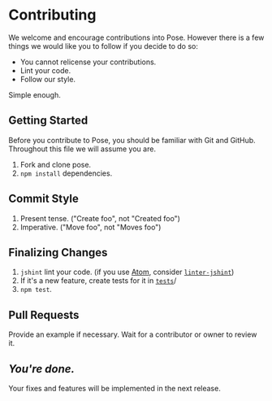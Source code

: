 # Contributing
We welcome and encourage contributions into Pose.  However there is a few things we would like you to follow if you decide to do so:
 - You cannot relicense your contributions.
 - Lint your code.
 - Follow our style.

Simple enough.

## Getting Started
Before you contribute to Pose, you should be familiar with Git and GitHub.  Throughout this file we will assume you are.

 1. Fork and clone pose.
 2. `npm install` dependencies.

## Commit Style
 1. Present tense. ("Create foo", not "Created foo")
 2. Imperative. ("Move foo", not "Moves foo")

## Finalizing Changes
 1. `jshint` lint your code. (if you use [Atom](https://github.com/atom/atom), consider [`linter-jshint`](https://atom.io/packages/linter-jshint))
 2. If it's a new feature, create tests for it in [`tests`](tests)/
 3. `npm test`.

## Pull Requests
Provide an example if necessary.  Wait for a contributor or owner to review it.

## _You're done._
Your fixes and features will be implemented in the next release.
